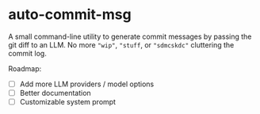 # auto-commit-msg

A small command-line utility to generate commit messages by passing the git diff to an LLM. No more `"wip"`, `"stuff`, or `"sdmcskdc"` cluttering the commit log.

Roadmap:

- [ ] Add more LLM providers / model options
- [ ] Better documentation
- [ ] Customizable system prompt